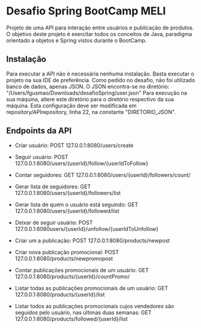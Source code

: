 # Desafio Spring BootCamp MELI

Projeto de uma API para interação entre usuários e publicação de produtos. O objetivo deste projeto é exercitar todos os conceitos de Java, paradigma orientado a objetos e Spring vistos durante o BootCamp.

## Instalação

Para executar a API não é necessária nenhuma instalação. Basta executar o projeto na sua IDE de preferência.
Como pedido no desafio, não foi utilizado banco de dados, apenas JSON.
O JSON encontra-se no diretório: "/Users/fgusmao/Downloads/desafioSpring/user.json"
Para execução na sua máquina, altere este diretório para o diretório respectivo da sua máquina. Esta configuração deve ser modificada em repository/APIrepository, linha 22, na constante "DIRETORIO_JSON".

## Endpoints da API


- Criar usuário:
  POST 127.0.0.1:8080/users/create

- Seguir usuário:
  POST 127.0.0.1:8080/users/{userId}/follow/{userIdToFollow}

- Contar seguidores:
  GET 127.0.0.1:8080/users/{userId}/followers/count/

- Gerar lista de seguidores:
  GET 127.0.0.1:8080/users/{userId}/followers/list

- Gerar lista de quem o usuário está seguindo:
  GET 127.0.0.1:8080/users/{userId}/followed/list

- Deixar de seguir usuário:
  POST 127.0.0.1:8080users/{userId}/unfollow/{userIdToUnfollow}

- Criar um a publicação:
  POST 127.0.0.1:8080/products/newpost

- Criar nova publicação promocional:
  POST 127.0.0.1:8080/products/newpromopost

- Contar publicações promocionais de um usuário:
  GET 127.0.0.1:8080/products/{userId}/countPromo/

- Listar todas as publicações promocionais de um usuário:
  GET 127.0.0.1:8080/products/{userId}/list

- Listar todos as publicações promocionais cujos vendedores são seguidos pelo usuário, nas últimas duas semanas:
  GET 127.0.0.1:8080/products/followed/{userId}/list